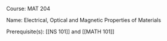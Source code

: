 




Course: MAT 204

Name: Electrical, Optical and Magnetic Properties of Materials

Prerequisite(s): [[NS 101]] and [[MATH 101]]